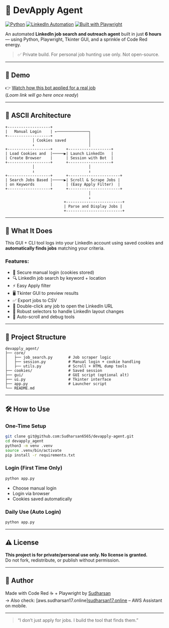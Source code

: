 
# 💼 DevApply Agent

[![Python](https://img.shields.io/badge/python-3.12-blue?logo=python&logoColor=white)](https://www.python.org/)
[![LinkedIn Automation](https://img.shields.io/badge/LinkedIn-Bot-success?logo=linkedin)](https://www.linkedin.com/)
[![Built with Playwright](https://img.shields.io/badge/Built%20with-Playwright-green?logo=Playwright&logoColor=white)](https://playwright.dev/)

An automated **LinkedIn job search and outreach agent** built in just **6 hours** — using Python, Playwright, Tkinter GUI, and a sprinkle of Code Red energy.

> ✅ Private build. For personal job hunting use only. Not open-source.

---

## 🎥 Demo

👉 [Watch how this bot applied for a real job](https://loom.com/your-video-link-here)  
(*Loom link will go here once ready*)

---

## 🔧 ASCII Architecture

```
+-------------------+
|   Manual Login    | ←──────────────┐
+-------------------+                │
            │ Cookies saved          │
            ↓                        │
+-------------------+      +-------------------+
| Load Cookies and  |─────▶| Launch LinkedIn   |
| Create Browser    |      | Session with Bot  |
+-------------------+      +-------------------+
            │                        │
            ↓                        ↓
+-------------------+      +-----------------------+
| Search Jobs Based |─────▶| Scroll & Scrape Jobs |
| on Keywords       |      | (Easy Apply Filter)  |
+-------------------+      +-----------------------+
                                     │
                                     ↓
                          +-------------------------+
                          | Parse and Display Jobs |
                          +-------------------------+
```

---

## 🚀 What It Does

This GUI + CLI tool logs into your LinkedIn account using saved cookies and **automatically finds jobs** matching your criteria.

### Features:
- 🔐 Secure manual login (cookies stored)
- 🔍 LinkedIn job search by keyword + location
- ⚡ Easy Apply filter
- 🖥 Tkinter GUI to preview results
- ✅ Export jobs to CSV
- 🔗 Double-click any job to open the LinkedIn URL
- 🧠 Robust selectors to handle LinkedIn layout changes
- 🧪 Auto-scroll and debug tools

---

## 📂 Project Structure

```
devapply_agent/
├── core/
│   ├── job_search.py       # Job scraper logic
│   ├── session.py          # Manual login + cookie handling
│   ├── utils.py            # Scroll + HTML dump tools
├── cookies/                # Saved session
├── gui/                    # GUI script (optional alt)
├── ui.py                   # Tkinter interface
├── app.py                  # Launcher script
└── README.md
```

---

## 🛠️ How to Use

### One-Time Setup

```bash
git clone git@github.com:Sudharsan6565/devapply-agent.git
cd devapply_agent
python3 -m venv .venv
source .venv/bin/activate
pip install -r requirements.txt
```

### Login (First Time Only)

```bash
python app.py
```

- Choose manual login
- Login via browser
- Cookies saved automatically

### Daily Use (Auto Login)

```bash
python app.py
```

---

## ⚠️ License

**This project is for private/personal use only. No license is granted.**  
Do not fork, redistribute, or publish without permission.

---

## 💬 Author

Made with Code Red ☕ + Playwright by [Sudharsan](https://github.com/Sudharsan6565)  
→ Also check: [aws.sudharsan17.online][sudharsan17.online](https://aws.sudharsan17.online) – AWS Assistant on mobile.

---

> “I don’t just apply for jobs. I build the tool that finds them.”
